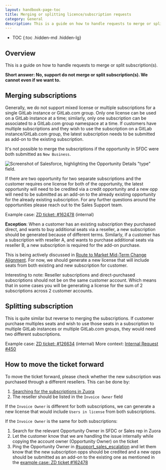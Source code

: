 ```yaml
---
layout: handbook-page-toc
title: Merging or splitting licence/subscription requests
category: General
description: This is a guide on how to handle requests to merge or split subscription(s).
---
```


- TOC
{:toc .hidden-md .hidden-lg}

## Overview

This is a guide on how to handle requests to merge or split subscription(s).

**Short answer: No, support do not merge or split subscription(s). We cannot even if we want to.**

## Merging subscriptions

Generally, we do not support mixed license or multiple subscriptions for a single GitLab instance or GitLab.com group. Only one license can be used on a GitLab instance at a time; similarly, only one subscription can be associated to a GitLab.com group namespace at a time. If customers have multiple subscriptions and they wish to use the subscription on a GitLab instance/GitLab.com group, the latest subscription needs to be submitted as add-on to the existing subscription.

It's not possible to merge the subscriptions if the opportunity in SFDC were both submitted as `New Business`.

![Screenshot of Salesforce, highlighting the Opportunity Details "type" field.](/images/support/opportunity_type.png)

If there are two opportunity for two separate subscriptions and the customer requires one license for both of the opportunity, the latest opportunity will need to be credited via a credit opportunity and a new opp will need to be submitted as an add-on to the already existing opportunity for the already existing subscription. For any further questions around the opportunities please reach out to the Sales Support team.

Example case: [ZD ticket: #162478](https://gitlab.zendesk.com/agent/tickets/162478) (internal)

**Exception**: When a customer has an existing subscription they purchased direct, and wants to buy additional seats via a reseller, a new subscription should be generated because of different terms. Similarly, if a customer has a subscription with reseller A, and wants to purchase additional seats via reseller B, a new subscription is required for the add-on purchase.

This is being actively discussed in [Route to Market Mid-Term Change Alignment](https://gitlab.com/gitlab-com/Finance-Division/finance/-/issues/3334). For now, we should generate a new license that will include seats from both existing and new subscription for customer.

Interesting to note: Reseller subscriptions and direct-purchased subscriptions should not be on the same customer account. Which means that in some cases you will be generating a license for the sum of 2 subscriptions across 2 customer accounts.

## Splitting subscription

This is quite similar but reverse to merging the subscriptions. If customer purchase multiples seats and wish to use those seats in a subscription to multiple GitLab instances or multiple GitLab.com groups, they would need two different subscriptions.

Example case: [ZD ticket: #126634](https://gitlab.zendesk.com/agent/tickets/126634) (internal)
More context: [Internal Request #450](https://gitlab.com/gitlab-com/support/internal-requests/-/issues/450#note_192403894)

## How to move the ticket forward

To move the ticket forward, please check whether the new subscription was purchased through a different resellers. This can be done by:

1. [Searching for the subscriptions in Zuora](https://drive.google.com/file/d/1c7ChL7iCp9nYByBttX_RvWTrOxkVcDAn/view?t=2m09s)
1. The reseller should be listed in the `Invoice Owner` field

If the `Invoice Owner` is different for both subscriptions, we can generate a new license that would include `Users in license` from both subscriptions.

If the `Invoice Owner` is the same for both subscriptions:
1. Search for the relevant Opportunity Owner in SFDC or Sales rep in Zuora
1. Let the customer know that we are handling the issue internally while copying the account owner (Opportunity Owner) on the ticket
1. Ping the Opportunity Owner in [#support_sales_escalation](https://gitlab.slack.com/archives/C011JT165J5) and let them know that the new subscription opps should be credited and a new opps should be submitted as an add-on to the existing one as mentioned in the [example case: ZD ticket #162478](https://gitlab.zendesk.com/agent/tickets/162478)
